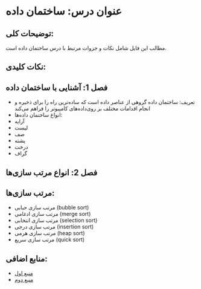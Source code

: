 # عنوان درس: ساختمان داده

## توضیحات کلی:

مطالب این فایل شامل نکات و جزوات مرتبط با درس ساختمان داده است.

## نکات کلیدی:

## فصل 1: آشنایی با ساختمان داده

- تعریف: ساختمان داده گروهی از عناصر داده است که ساده‌ترین راه را برای ذخیره و انجام اقدامات مختلف بر روی‌داده‌های کامپیوتر را فراهم می‌کند
- انواع ساختمان داده‌ها:
- آرایه
- لیست
- صف
- پشته
- درخت
- گراف

## فصل 2: انواع مرتب سازی‌ها

## مرتب سازی‌ها:

- مرتب سازی حبابی (bubble sort)
- مرتب سازی ادغامی (merge sort)
- مرتب سازی انتخابی (selection sort)
- مرتب سازی درجی (insertion sort)
- مرتب سازی هرمی (heap sort)
- مرتب سازی سریع (quick sort)

## منابع اضافی:

- [منبع اول](https://www.geeksforgeeks.org/data-structures/)
- [منبع دوم](https://www.w3schools.com/dsa/dsa_intro.php)
